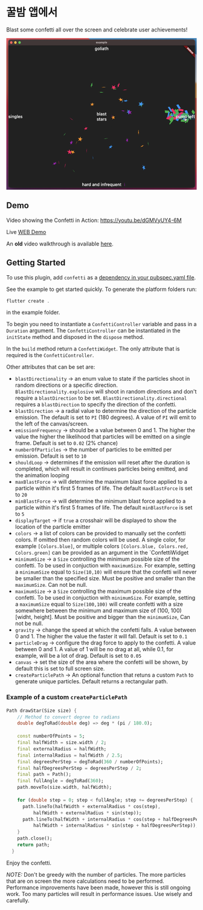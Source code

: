 # 꿀밤 앱에서 

Blast some confetti all over the screen and celebrate user achievements!

<img src="https://raw.githubusercontent.com/funwithflutter/flutter_confetti/null-safety/display/Confetti%20Screenshot.png" align = "center" height="400">

## Demo

Video showing the Confetti in Action: https://youtu.be/dGMVyUY4-6M

Live [WEB Demo](https://funwithflutter.github.io/confetti/#/)

An __old__ video walkthrough is available [here](https://www.youtube.com/watch?v=jvhw3cfj2rk).


## Getting Started  
  
To use this plugin, add `confetti` as a [dependency in your pubspec.yaml file](https://flutter.io/platform-plugins/). 
  
See the example to get started quickly. To generate the platform folders run:

```dart
flutter create .
```

in the example folder.

To begin you need to instantiate a `ConfettiController` variable and pass in a `Duration` argument. The `ConfettiController` can be instantiated in the `initState` method and disposed in the `dispose` method.

In the `build` method return a `ConfettiWidget`. The only attribute that is required is the `ConfettiController`.

Other attributes that can be set are:
* `blastDirectionality` -> an enum value to state if the particles shoot in random directions or a specific direction. `BlastDirectionality.explosive` will shoot in random directions and don't require a `blastDirection` to be set. `BlastDirectionality.directional` requires a `blastDirection` to specify the direction of the confetti.
* `blastDirection` -> a radial value to determine the direction of the particle emission. The default is set to `PI` (180 degrees). A value of `PI` will emit to the left of the canvas/screen.
* `emissionFrequency` -> should be a value between 0 and 1. The higher the value the higher the likelihood that particles will be emitted on a single frame. Default is set to `0.02` (2% chance)
* `numberOfParticles` -> the number of particles to be emitted per emission. Default is set to `10`
* `shouldLoop` -> determines if the emission will reset after the duration is completed, which will result in continues particles being emitted, and the animation looping
* `maxBlastForce` -> will determine the maximum blast force applied to a particle within it's first 5 frames of life. The default `maxBlastForce` is set to `20`
* `minBlastForce` -> will determine the minimum blast force applied to a particle within it's first 5 frames of life. The default `minBlastForce` is set to `5`
* `displayTarget` -> if `true` a crosshair will be displayed to show the location of the particle emitter
* `colors` -> a list of colors can be provided to manually set the confetti colors. If omitted then random colors will be used. A single color, for example `[Colors.blue]`, or multiple colors `[Colors.blue, Colors.red, Colors.green]` can be provided as an argument in the `ConfettiWidget
* `minimumSize` -> a `Size` controlling the minimum possible size of the confetti. To be used in conjuction with `maximumSize`. For example, setting a `minimumSize` equal to `Size(10,10)` will ensure that the confetti will never be smaller than the specified size. Must be positive and smaller than the `maximumSize`. Can not be null.
* `maximumSize` -> a `Size` controlling the maximum possible size of the confetti. To be used in conjuction with `minimumSize`. For example, setting a `maximumSize` equal to `Size(100,100)` will create confetti with a size somewhere between the minimum and maximum size of (100, 100) [widht, height]. Must be positive and bigger than the `minimumSize`, Can not be null.
* `gravity` -> change the speed at which the confetti falls. A value between 0 and 1. The higher the value the faster it will fall. Default is set to `0.1`
* `particleDrag` -> configure the drag force to apply to the confetti. A value between 0 and 1. A value of 1 will be no drag at all, while 0.1, for example, will be a lot of drag. Default is set to `0.05`
* `canvas` -> set the size of the area where the confetti will be shown, by default this is set to full screen size.
* `createParticlePath` -> An optional function that retuns a custom `Path` to generate unique particles. Default returns a rectangular path.


### Example of a custom `createParticlePath`

```dart
Path drawStar(Size size) {
    // Method to convert degree to radians
    double degToRad(double deg) => deg * (pi / 180.0);

    const numberOfPoints = 5;
    final halfWidth = size.width / 2;
    final externalRadius = halfWidth;
    final internalRadius = halfWidth / 2.5;
    final degreesPerStep = degToRad(360 / numberOfPoints);
    final halfDegreesPerStep = degreesPerStep / 2;
    final path = Path();
    final fullAngle = degToRad(360);
    path.moveTo(size.width, halfWidth);

    for (double step = 0; step < fullAngle; step += degreesPerStep) {
      path.lineTo(halfWidth + externalRadius * cos(step),
          halfWidth + externalRadius * sin(step));
      path.lineTo(halfWidth + internalRadius * cos(step + halfDegreesPerStep),
          halfWidth + internalRadius * sin(step + halfDegreesPerStep));
    }
    path.close();
    return path;
  }
```

Enjoy the confetti.

*NOTE:* Don't be greedy with the number of particles. The more particles that are on screen the more calculations need to be performed. Performance improvements have been made, however this is still ongoing work. Too many particles will result in performance issues. Use wisely and carefully.
